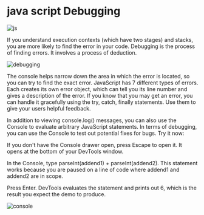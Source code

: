 # java script Debugging



![js](https://www.cronj.com/blog/wp-content/uploads/java-script-debugging-1.png)





If you understand execution contexts (which have two
stages) and stacks, you are more likely to find the error
in your code.
Debugging is the process of finding errors. It involves a
process of deduction.


![debugging](https://developer-chrome-com.imgix.net/image/admin/99Omb7ALyJB7MfYpuqXp.png?auto=format)







The console helps narrow down the area in which the
error is located, so you can try to find the exact error.
JavaScript has 7 different types of errors. Each creates
its own error object, which can tell you its line number
and gives a description of the error.
If you know that you may get an error, you can handle
it gracefully using the try, catch, finally statements.
Use them to give your users helpful feedback.


In addition to viewing console.log() messages, you can also use the Console to evaluate arbitrary JavaScript statements. In terms of debugging, you can use the Console to test out potential fixes for bugs. Try it now:

If you don't have the Console drawer open, press Escape to open it. It opens at the bottom of your DevTools window.

In the Console, type parseInt(addend1) + parseInt(addend2). This statement works because you are paused on a line of code where addend1 and addend2 are in scope.

Press Enter. DevTools evaluates the statement and prints out 6, which is the result you expect the demo to produce.



![console](https://developer-chrome-com.imgix.net/image/admin/Z5dF1m9vAWBnpMG29Ltv.png?w=964)